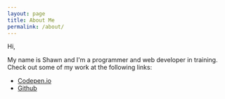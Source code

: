 ```yaml
---
layout: page
title: About Me
permalink: /about/
---
```

Hi,

My name is Shawn and I'm a programmer and web developer in training. Check out some of my work at the following links:

* [Codepen.io](https://codepen.io/Apacheman/)
* [Github](https://github.com/Apachemann)